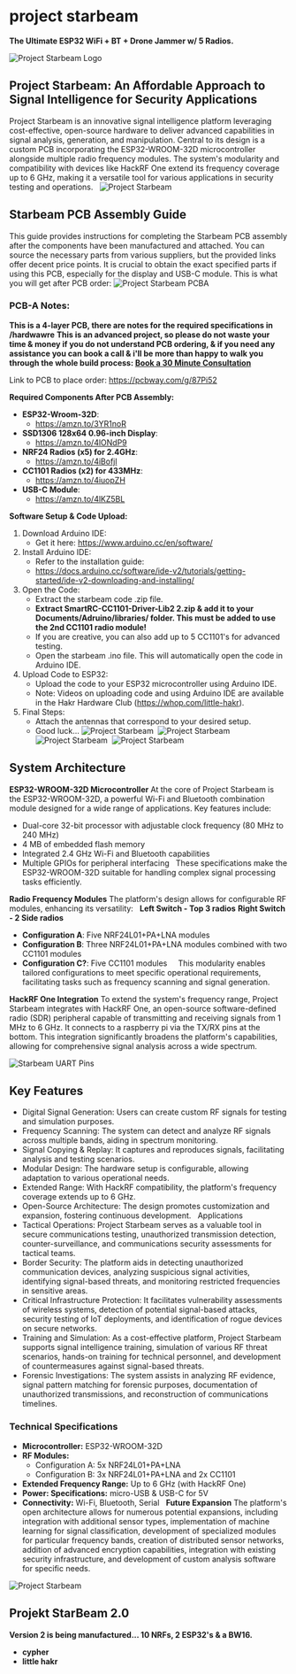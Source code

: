 # project starbeam
**The Ultimate ESP32 WiFi + BT + Drone Jammer w/ 5 Radios.**

 ![Project Starbeam Logo](img/starbeam_logo.PNG) 
## Project Starbeam: An Affordable Approach to Signal Intelligence for Security Applications

Project Starbeam is an innovative signal intelligence platform leveraging cost-effective, open-source hardware to deliver advanced capabilities in signal analysis, generation, and manipulation. Central to its design is a custom PCB incorporating the ESP32-WROOM-32D microcontroller alongside multiple radio frequency modules. The system's modularity and compatibility with devices like HackRF One extend its frequency coverage up to 6 GHz, making it a versatile tool for various applications in security testing and operations.  
 ![Project Starbeam](img/starbeam8.jpg) 
## Starbeam PCB Assembly Guide
This guide provides instructions for completing the Starbeam PCB assembly after the
components have been manufactured and attached. You can source the necessary parts from
various suppliers, but the provided links offer decent price points. It is crucial to obtain the
exact specified parts if using this PCB, especially for the display and USB-C module.
This is what you will get after PCB order:
 ![Project Starbeam PCBA](img/starbeam2.jpg) 

### PCB-A Notes:
**This is a 4-layer PCB, there are notes for the required specifications in /hardwawre**
**This is an advanced project, so please do not waste your time & money if you do not understand PCB ordering, & if you need any assistance you can book a call & i'll be more than happy to walk you through the whole build process:
[Book a 30 Minute Consultation](https://book.stripe.com/cN2eWneWf77F4gM5kq)**

Link to PCB to place order:
https://pcbway.com/g/87Pi52

**Required Components After PCB Assembly:**
- **ESP32-Wroom-32D**:
    - https://amzn.to/3YR1noR
- **SSD1306 128x64 0.96-inch Display**:
    - https://amzn.to/4lONdP9
- **NRF24 Radios (x5) for 2.4GHz**:
    - https://amzn.to/4iBofjl
- **CC1101 Radios (x2) for 433MHz**:
    - https://amzn.to/4iuopZH
- **USB-C Module**:
    - https://amzn.to/4lKZ5BL

**Software Setup & Code Upload:**
1. Download Arduino IDE:
    - Get it here: https://www.arduino.cc/en/software/
2. Install Arduino IDE:
    - Refer to the installation guide:
    - https://docs.arduino.cc/software/ide-v2/tutorials/getting-started/ide-v2-downloading-and-installing/
3. Open the Code:
    - Extract the starbeam code .zip file.
    - **Extract SmartRC-CC1101-Driver-Lib2 2.zip & add it to your Documents/Adruino/libraries/ folder. This must be added to use the 2nd CC1101 radio module!**
    - If you are creative, you can also add up to 5 CC1101's for advanced testing.
    - Open the starbeam .ino file. This will automatically open the code in Arduino IDE.
4. Upload Code to ESP32:
    - Upload the code to your ESP32 microcontroller using Arduino IDE. 
    -   Note: Videos on uploading code and using Arduino IDE are available in the Hakr Hardware Club (https://whop.com/little-hakr).
5. Final Steps:
    - Attach the antennas that correspond to your desired setup.
    - Good luck...
 ![Project Starbeam](img/starbeam3.jpg) 
 ![Project Starbeam](img/starbeam4.jpg) 
  ![Project Starbeam](img/starbeam5.jpeg) 
   ![Project Starbeam](img/starbeam6.jpg) 



## System Architecture
**ESP32-WROOM-32D Microcontroller**
At the core of Project Starbeam is the ESP32-WROOM-32D, a powerful Wi-Fi and Bluetooth combination module designed for a wide range of applications. Key features include:  
* Dual-core 32-bit processor with adjustable clock frequency (80 MHz to 240 MHz)   
* 4 MB of embedded flash memory   
* Integrated 2.4 GHz Wi-Fi and Bluetooth capabilities   
* Multiple GPIOs for peripheral interfacing   
These specifications make the ESP32-WROOM-32D suitable for handling complex signal processing tasks efficiently.  


**Radio Frequency Modules**
The platform's design allows for configurable RF modules, enhancing its versatility:  
**Left Switch - Top 3 radios**
**Right Switch - 2 Side radios**


* **Configuration A**:  Five NRF24L01+PA+LNA modules   
* **Configuration B**: Three NRF24L01+PA+LNA modules combined with two CC1101 modules 
* **Configuration C?**:  Five CC1101 modules   
  
This modularity enables tailored configurations to meet specific operational requirements, facilitating tasks such as frequency scanning and signal generation.  


**HackRF One Integration**
To extend the system's frequency range, Project Starbeam integrates with HackRF One, an open-source software-defined radio (SDR) peripheral capable of transmitting and receiving signals from 1 MHz to 6 GHz. It connects to a raspberry pi via the TX/RX pins at the bottom. This integration significantly broadens the platform's capabilities, allowing for comprehensive signal analysis across a wide spectrum. 

![Starbeam UART Pins](img/starbeam_UART.JPG) 



## Key Features
* Digital Signal Generation: Users can create custom RF signals for testing and simulation purposes.   
* Frequency Scanning: The system can detect and analyze RF signals across multiple bands, aiding in spectrum monitoring.   
* Signal Copying & Replay: It captures and reproduces signals, facilitating analysis and testing scenarios.   
* Modular Design: The hardware setup is configurable, allowing adaptation to various operational needs.   
* Extended Range: With HackRF compatibility, the platform's frequency coverage extends up to 6 GHz.   
* Open-Source Architecture: The design promotes customization and expansion, fostering continuous development.   
Applications
* Tactical Operations: Project Starbeam serves as a valuable tool in secure communications testing, unauthorized transmission detection, counter-surveillance, and communications security assessments for tactical teams.   
* Border Security: The platform aids in detecting unauthorized communication devices, analyzing suspicious signal activities, identifying signal-based threats, and monitoring restricted frequencies in sensitive areas.   
* Critical Infrastructure Protection: It facilitates vulnerability assessments of wireless systems, detection of potential signal-based attacks, security testing of IoT deployments, and identification of rogue devices on secure networks.   
* Training and Simulation: As a cost-effective platform, Project Starbeam supports signal intelligence training, simulation of various RF threat scenarios, hands-on training for technical personnel, and development of countermeasures against signal-based threats.   
* Forensic Investigations: The system assists in analyzing RF evidence, signal pattern matching for forensic purposes, documentation of unauthorized transmissions, and reconstruction of communications timelines.   
  
### Technical Specifications
* **Microcontroller:** ESP32-WROOM-32D   
* **RF Modules:**   
    * Configuration A: 5x NRF24L01+PA+LNA   
    * Configuration B: 3x NRF24L01+PA+LNA and 2x CC1101   
* **Extended Frequency Range:** Up to 6 GHz (with HackRF One)   
* **Power: Specifications:** micro-USB & USB-C for 5V  
* **Connectivity:** Wi-Fi, Bluetooth, Serial   
**Future Expansion**
The platform's open architecture allows for numerous potential expansions, including integration with additional sensor types, implementation of machine learning for signal classification, development of specialized modules for particular frequency bands, creation of distributed sensor networks, addition of advanced encryption capabilities, integration with existing security infrastructure, and development of custom analysis software for specific needs.  

 ![Project Starbeam](img/starbeam7.jpg) 

## Projekt StarBeam 2.0
**Version 2 is being manufactured... 10 NRFs, 2 ESP32's & a BW16.**
- **cypher**
- **little hakr**
